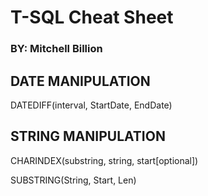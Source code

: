 # T-SQL Cheat Sheet
### BY: Mitchell Billion

## DATE MANIPULATION

DATEDIFF(interval, StartDate, EndDate)

## STRING MANIPULATION

CHARINDEX(substring, string, start[optional])

SUBSTRING(String, Start, Len)
